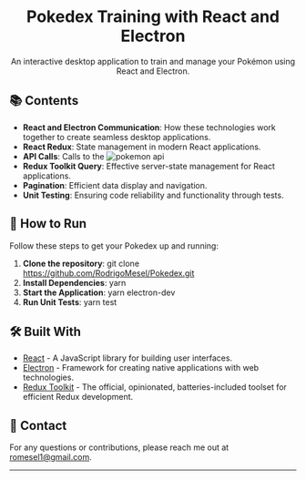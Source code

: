 <div align="center">

# Pokedex Training with React and Electron

An interactive desktop application to train and manage your Pokémon using React and Electron.

</div>

## 📚 Contents

- **React and Electron Communication**: How these technologies work together to create seamless desktop applications.
- **React Redux**: State management in modern React applications.
- **API Calls**: Calls to the ![pokemon api](https://pokeapi.co/)
- **Redux Toolkit Query**: Effective server-state management for React applications.
- **Pagination**: Efficient data display and navigation.
- **Unit Testing**: Ensuring code reliability and functionality through tests.

## 🚀 How to Run

Follow these steps to get your Pokedex up and running:

1. **Clone the repository**: git clone https://github.com/RodrigoMesel/Pokedex.git
2. **Install Dependencies**: yarn
3. **Start the Application**: yarn electron-dev
4. **Run Unit Tests**: yarn test


## 🛠️ Built With

- [React](https://reactjs.org/) - A JavaScript library for building user interfaces.
- [Electron](https://www.electronjs.org/) - Framework for creating native applications with web technologies.
- [Redux Toolkit](https://redux-toolkit.js.org/) - The official, opinionated, batteries-included toolset for efficient Redux development.


## 📩 Contact

For any questions or contributions, please reach me out at [romesel1@gmail.com](mailto:romesel1@gmail.com).

---

